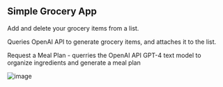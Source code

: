 ## Simple Grocery App

Add and delete your grocery items from a list.

Queries OpenAI API to generate grocery items, and attaches it to the list.

Request a Meal Plan - querries the OpenAI API GPT-4 text model to organize ingredients and generate a meal plan

![image](https://github.com/SeanWallach/Grocery-List-App/assets/14996765/3d19f729-f881-438a-be29-6c31c954df56)
